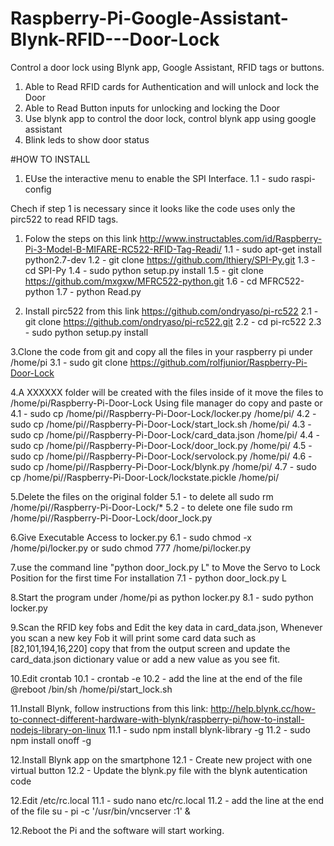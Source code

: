 # Raspberry-Pi-Google-Assistant-Blynk-RFID---Door-Lock
Control a door lock using Blynk app, Google Assistant, RFID  tags or buttons.
1. Able to Read RFID cards for Authentication and will unlock and lock the Door
2. Able to Read Button inputs for unlocking and locking the Door
3. Use blynk app to control the door lock, control blynk app using google assistant
4. Blink leds to show door status

#HOW TO INSTALL

1. EUse the interactive menu to enable the SPI Interface.
	1.1 - sudo raspi-config

Chech if step 1 is necessary since it looks like the code uses only the pirc522 to read RFID tags.
1.  Folow the steps on this link
http://www.instructables.com/id/Raspberry-Pi-3-Model-B-MIFARE-RC522-RFID-Tag-Readi/
	1.1 - sudo apt-get install python2.7-dev
	1.2 - git clone https://github.com/lthiery/SPI-Py.git
	1.3 - cd SPI-Py
	1.4 - sudo python setup.py install
	1.5 - git clone https://github.com/mxgxw/MFRC522-python.git
	1.6 - cd MFRC522-python
	1.7 - python Read.py

2. Install pirc522 from this link 
https://github.com/ondryaso/pi-rc522
	2.1 - git clone https://github.com/ondryaso/pi-rc522.git
	2.2 - cd pi-rc522
	2.3 - sudo python setup.py install

3.Clone the code from git and copy all the files in your raspberry pi under /home/pi
	3.1 - sudo git clone https://github.com/rolfjunior/Raspberry-Pi-Door-Lock
  
4.A XXXXXX folder will be created with the files inside of it move the files to /home/pi/Raspberry-Pi-Door-Lock
Using file manager do copy and paste or
	4.1 - sudo cp /home/pi//Raspberry-Pi-Door-Lock/locker.py /home/pi/
	4.2 - sudo cp /home/pi//Raspberry-Pi-Door-Lock/start_lock.sh /home/pi/
	4.3 - sudo cp /home/pi//Raspberry-Pi-Door-Lock/card_data.json /home/pi/
	4.4 - sudo cp /home/pi//Raspberry-Pi-Door-Lock/door_lock.py /home/pi/
	4.5 - sudo cp /home/pi//Raspberry-Pi-Door-Lock/servolock.py /home/pi/
	4.6 - sudo cp /home/pi//Raspberry-Pi-Door-Lock/blynk.py /home/pi/
	4.7 - sudo cp /home/pi//Raspberry-Pi-Door-Lock/lockstate.pickle /home/pi/

5.Delete the files on the original folder
	5.1 - to delete all sudo rm /home/pi//Raspberry-Pi-Door-Lock/*
	5.2 - to delete one file sudo rm /home/pi//Raspberry-Pi-Door-Lock/door_lock.py

6.Give Executable Access to locker.py
	6.1 - sudo chmod -x /home/pi/locker.py or sudo chmod 777 /home/pi/locker.py

7.use the command line "python door_lock.py L" to Move the Servo to Lock Position for the first time For installation
	7.1 - python door_lock.py L

8.Start the program under /home/pi as python locker.py
	8.1 - sudo python locker.py

9.Scan the RFID key fobs and Edit the key data in card_data.json,
Whenever you scan a new key Fob it will print some card data such as
[82,101,194,16,220] copy that from the output screen and update the card_data.json dictionary
value or add a new value as you see fit.

10.Edit crontab
	10.1 - crontab -e
	10.2 - add the line at the end of the file	@reboot /bin/sh /home/pi/start_lock.sh

11.Install Blynk, follow instructions from this link: http://help.blynk.cc/how-to-connect-different-hardware-with-blynk/raspberry-pi/how-to-install-nodejs-library-on-linux
	11.1 - sudo npm install blynk-library -g
	11.2 - sudo npm install onoff -g

12.Install Blynk app on the smartphone
	12.1 - Create new project with one virtual button
	12.2 - Update the blynk.py file with the blynk autentication code
	
12.Edit /etc/rc.local
	11.1 - sudo nano etc/rc.local
	11.2 - add the line at the end of the file	su - pi -c '/usr/bin/vncserver :1' &

12.Reboot the Pi and the software will start working.
